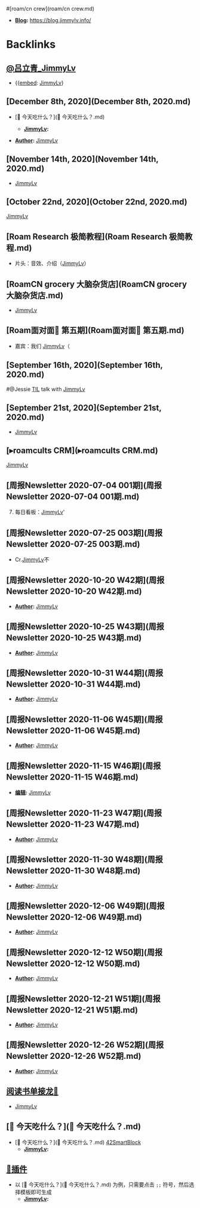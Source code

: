 
#[roam/cn crew](roam/cn crew.md)
- **[Blog](Blog.md):** https://blog.jimmylv.info/

# Backlinks
## [@吕立青_JimmyLv](@吕立青_JimmyLv.md)
- {{[embed](embed.md): [JimmyLv](JimmyLv.md)}

## [December 8th, 2020](December 8th, 2020.md)
- [🍚 今天吃什么？](🍚 今天吃什么？.md)
    - **[JimmyLv](JimmyLv.md):**

- **[Author](Author.md):** [JimmyLv](JimmyLv.md)

## [November 14th, 2020](November 14th, 2020.md)
- [JimmyLv](JimmyLv.md)

## [October 22nd, 2020](October 22nd, 2020.md)
[JimmyLv](JimmyLv.md)

## [Roam Research 极简教程](Roam Research 极简教程.md)
- 片头：音效、介绍（[JimmyLv](JimmyLv.md)）

## [RoamCN grocery 大脑杂货店](RoamCN grocery 大脑杂货店.md)
- [JimmyLv](JimmyLv.md)

## [Roam面对面🍜 第五期](Roam面对面🍜 第五期.md)
- 嘉宾：我们 [JimmyLv](JimmyLv.md)（

## [September 16th, 2020](September 16th, 2020.md)

#@Jessie [TIL](TIL.md) talk with [JimmyLv](JimmyLv.md)

## [September 21st, 2020](September 21st, 2020.md)
- [JimmyLv](JimmyLv.md)

## [▸roamcults CRM](▸roamcults CRM.md)
[JimmyLv](JimmyLv.md)

## [周报Newsletter 2020-07-04 001期](周报Newsletter 2020-07-04 001期.md)

7. 每日看板：[JimmyLv](JimmyLv.md)'

## [周报Newsletter 2020-07-25 003期](周报Newsletter 2020-07-25 003期.md)
- Cr.[JimmyLv](JimmyLv.md)不

## [周报Newsletter 2020-10-20 W42期](周报Newsletter 2020-10-20 W42期.md)
- **[Author](Author.md):** [JimmyLv](JimmyLv.md)

## [周报Newsletter 2020-10-25 W43期](周报Newsletter 2020-10-25 W43期.md)
- **[Author](Author.md):** [JimmyLv](JimmyLv.md)

## [周报Newsletter 2020-10-31 W44期](周报Newsletter 2020-10-31 W44期.md)
- **[Author](Author.md):** [JimmyLv](JimmyLv.md)

## [周报Newsletter 2020-11-06 W45期](周报Newsletter 2020-11-06 W45期.md)
- **[Author](Author.md):** [JimmyLv](JimmyLv.md)

## [周报Newsletter 2020-11-15 W46期](周报Newsletter 2020-11-15 W46期.md)
- **[编辑](编辑.md):** [JimmyLv](JimmyLv.md)

## [周报Newsletter 2020-11-23 W47期](周报Newsletter 2020-11-23 W47期.md)
- **[Author](Author.md):** [JimmyLv](JimmyLv.md)

## [周报Newsletter 2020-11-30 W48期](周报Newsletter 2020-11-30 W48期.md)
- **[Author](Author.md):** [JimmyLv](JimmyLv.md)

## [周报Newsletter 2020-12-06 W49期](周报Newsletter 2020-12-06 W49期.md)
- **[Author](Author.md):** [JimmyLv](JimmyLv.md)

## [周报Newsletter 2020-12-12 W50期](周报Newsletter 2020-12-12 W50期.md)
- **[Author](Author.md):** [JimmyLv](JimmyLv.md)

## [周报Newsletter 2020-12-21 W51期](周报Newsletter 2020-12-21 W51期.md)
- **[Author](Author.md):** [JimmyLv](JimmyLv.md)

## [周报Newsletter 2020-12-26 W52期](周报Newsletter 2020-12-26 W52期.md)
- **[Author](Author.md):** [JimmyLv](JimmyLv.md)

## [阅读书单接龙🐲](阅读书单接龙🐲.md)
- [JimmyLv](JimmyLv.md)

## [🍚 今天吃什么？](🍚 今天吃什么？.md)
- [🍚 今天吃什么？](🍚 今天吃什么？.md) [42SmartBlock](42SmartBlock.md)
    - **[JimmyLv](JimmyLv.md):**

## [🎫插件](🎫插件.md)
- 以 [🍚 今天吃什么？](🍚 今天吃什么？.md) 为例，只需要点击 `;;` 符号，然后选择模板即可生成
    - **[JimmyLv](JimmyLv.md):**

